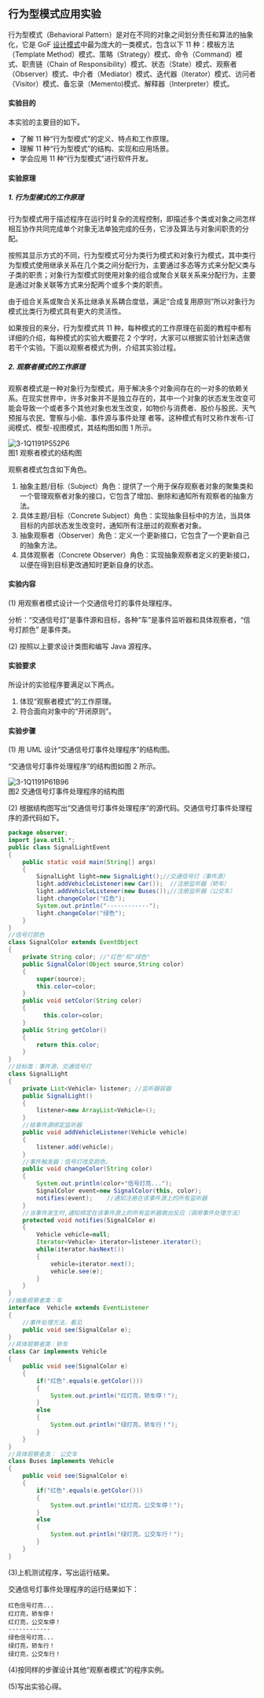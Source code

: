 ## 行为型模式应用实验
行为型模式（Behavioral Pattern）是对在不同的对象之间划分责任和算法的抽象化，它是 GoF [设计模式](https://gitlab.com/superxzl/way-api/wikis/设计模式/设计模式)中最为庞大的一类模式，包含以下 11 种：模板方法（Template Method）模式、策略（Strategy）模式、命令（Command）模式、职责链（Chain of Responsibility）模式、状态（State）模式、观察者（Observer）模式、中介者（Mediator）模式、迭代器（Iterator）模式、访问者（Visitor）模式、备忘录（Memento)模式、解释器（Interpreter）模式。
#### 实验目的

本实验的主要目的如下。
* 了解 11 种“行为型模式”的定义、特点和工作原理。
* 理解 11 种“行为型模式”的结构、实现和应用场景。
* 学会应用 11 种“行为型模式”进行软件开发。
#### 实验原理

##### 1. 行为型模式的工作原理

行为型模式用于描述程序在运行时复杂的流程控制，即描述多个类或对象之间怎样相互协作共同完成单个对象无法单独完成的任务，它涉及算法与对象间职责的分配。

按照其显示方式的不同，行为型模式可分为类行为模式和对象行为模式，其中类行为型模式使用继承关系在几个类之间分配行为，主要通过多态等方式来分配父类与子类的职责；对象行为型模式则使用对象的组合或聚合关联关系来分配行为，主要是通过对象关联等方式来分配两个或多个类的职责。

由于组合关系或聚合关系比继承关系耦合度低，满足“合成复用原则”所以对象行为模式比类行为模式具有更大的灵活性。

如果按目的来分，行为型模式共 11 种，每种模式的工作原理在前面的教程中都有详细的介绍，每种模式的实验大概要花 2 个学时，大家可以根据实验计划来选做若干个实验。下面以观察者模式为例，介绍其实验过程。
##### 2. 观察者模式的工作原理

观察者模式是一种对象行为型模式，用于解决多个对象间存在的一对多的依赖关系。在现实世界中，许多对象并不是独立存在的，其中一个对象的状态发生改变可能会导致一个或者多个其他对象也发生改变，如物价与消费者、股价与股民、天气预报与农民、警察与小偷、事件源与事件处理 者等。这种模式有时又称作发布-订阅模式、模型-视图模式，其结构图如图 1 所示。

![3-1Q1191P552P6](uploads/b14078c5cc6116cc7fe81c62a5c273d7/3-1Q1191P552P6.gif)  
图1 观察者模式的结构图

观察者模式包含如下角色。
1. 抽象主题/目标（Subject）角色：提供了一个用于保存观察者对象的聚集类和一个管理观察者对象的接口，它包含了增加、删除和通知所有观察者的抽象方法。
2. 具体主题/目标（Concrete Subject）角色：实现抽象目标中的方法，当具体目标的内部状态发生改变时，通知所有注册过的观察者对象。
3. 抽象观察者（Observer）角色：定义一个更新接口，它包含了一个更新自己的抽象方法。
4. 具体观察者（Concrete Observer）角色：实现抽象观察者定义的更新接口，以便在得到目标更改通知时更新自身的状态。
#### 实验内容

(1) 用观察者模式设计一个交通信号灯的事件处理程序。

分析：“交通信号灯”是事件源和目标，各种“车”是事件监听器和具体观察者，“信号灯颜色” 是事件类。

(2) 按照以上要求设计类图和编写 Java 源程序。
#### 实验要求

所设计的实验程序要满足以下两点。
1. 体现“观察者模式”的工作原理。
2. 符合面向对象中的“开闭原则”。
#### 实验步骤

(1) 用 UML 设计“交通信号灯事件处理程序”的结构图。

“交通信号灯事件处理程序”的结构图如图 2 所示。

![3-1Q1191P61B96](uploads/22563f14a13a36ea149d35048fcbdb51/3-1Q1191P61B96.gif)  
图2 交通信号灯事件处理程序的结构图

(2) 根据结构图写出“交通信号灯事件处理程序”的源代码。交通信号灯事件处理程序的源代码如下。
```java
package observer;
import java.util.*;
public class SignalLightEvent
{
    public static void main(String[] args)
    {
        SignalLight light=new SignalLight();//交通信号灯（事件源）    
        light.addVehicleListener(new Car());  //注册监听器（轿车）
        light.addVehicleListener(new Buses());//注册监听器（公交车）
        light.changeColor("红色");
        System.out.println("------------");   
        light.changeColor("绿色");
    }
}
//信号灯颜色
class SignalColor extends EventObject
{   
    private String color; //"红色"和"绿色"
    public SignalColor(Object source,String color)
    {
        super(source);
        this.color=color;
    }
    public void setColor(String color)
    {
          this.color=color;
    }
    public String getColor()
    {
        return this.color;
    }
}
//目标类：事件源，交通信号灯
class SignalLight
{    
    private List<Vehicle> listener; //监听器容器
    public SignalLight()
    {
        listener=new ArrayList<Vehicle>();        
    }
    //给事件源绑定监听器 
    public void addVehicleListener(Vehicle vehicle)
    { 
        listener.add(vehicle); 
    }
    //事件触发器：信号灯改变颜色。
    public void changeColor(String color)
    {
        System.out.println(color+"信号灯亮...");
        SignalColor event=new SignalColor(this, color);   
        notifies(event);    //通知注册在该事件源上的所有监听器           
    }   
    //当事件发生时,通知绑定在该事件源上的所有监听器做出反应（调用事件处理方法）
    protected void notifies(SignalColor e)
    {
        Vehicle vehicle=null; 
        Iterator<Vehicle> iterator=listener.iterator(); 
        while(iterator.hasNext())
        {
            vehicle=iterator.next(); 
            vehicle.see(e); 
        } 
    }
}
//抽象观察者类：车
interface  Vehicle extends EventListener
{
    //事件处理方法，看见
    public void see(SignalColor e);
}
//具体观察者类：轿车
class Car implements Vehicle
{
    public void see(SignalColor e)
    {        
        if("红色".equals(e.getColor()))
        {
            System.out.println("红灯亮，轿车停！");           
        }
        else
        {
            System.out.println("绿灯亮，轿车行！");   
        }          
    }
}
//具体观察者类： 公交车
class Buses implements Vehicle
{
    public void see(SignalColor e)
    {        
        if("红色".equals(e.getColor()))
        {
            System.out.println("红灯亮，公交车停！");           
        }
        else
        {
            System.out.println("绿灯亮，公交车行！");   
        }          
    }
}
```
(3)上机测试程序，写出运行结果。

交通信号灯事件处理程序的运行结果如下：
```
红色信号灯亮...
红灯亮，轿车停！
红灯亮，公交车停！
------------
绿色信号灯亮...
绿灯亮，轿车行！
绿灯亮，公交车行！
```
(4)按同样的步骤设计其他“观察者模式”的程序实例。

(5)写出实验心得。